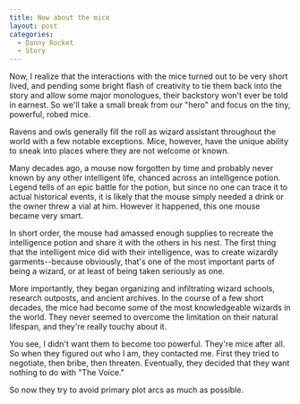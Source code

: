 ```yaml
---
title: Now about the mice
layout: post
categories:
  - Danny Rocket
  - Story
---
```

Now, I realize that the interactions with the mice turned out to be very short lived, and pending some bright flash of creativity to tie them back into the story and allow some major monologues, their backstory won't ever be told in earnest. So we'll take a small break from our "hero" and focus on the tiny, powerful, robed mice.

Ravens and owls generally fill the roll as wizard assistant throughout the world with a few notable exceptions. Mice, however, have the unique ability to sneak into places where they are not welcome or known.

Many decades ago, a mouse now forgotten by time and probably never known by any other intelligent life, chanced across an intelligence potion. Legend tells of an epic battle for the potion, but since no one can trace it to actual historical events, it is likely that the mouse simply needed a drink or the owner threw a vial at him. However it happened, this one mouse became very smart.

In short order, the mouse had amassed enough supplies to recreate the intelligence potion and share it with the others in his nest. The first thing that the intelligent mice did with their intelligence, was to create wizardly garments--because obviously, that's one of the most important parts of being a wizard, or at least of being taken seriously as one.

More importantly, they began organizing and infiltrating wizard schools, research outposts, and ancient archives. In the course of a few short decades, the mice had become some of the most knowledgeable wizards in the world. They never seemed to overcome the limitation on their natural lifespan, and they're really touchy about it.

You see, I didn't want them to become too powerful. They're mice after all. So when they figured out who I am, they contacted me. First they tried to negotiate, then bribe, then threaten. Eventually, they decided that they want nothing to do with "The Voice."

So now they try to avoid primary plot arcs as much as possible.